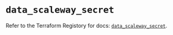 # `data_scaleway_secret`

Refer to the Terraform Registory for docs: [`data_scaleway_secret`](https://registry.terraform.io/providers/scaleway/scaleway/2.19.0/docs/data-sources/secret).
